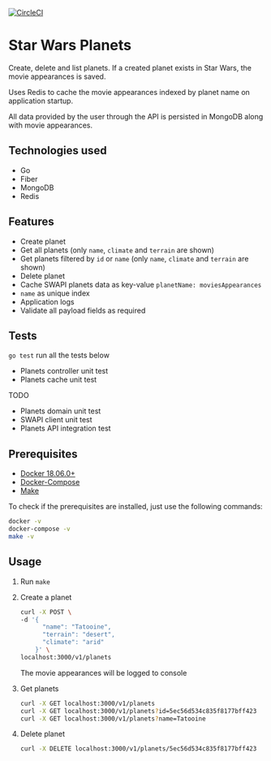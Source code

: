 [![CircleCI](https://circleci.com/gh/mvibraim/star-wars-planets.svg?style=svg)](https://circleci.com/gh/mvibraim/star-wars-planets)

# Star Wars Planets

Create, delete and list planets. If a created planet exists in Star Wars, the movie appearances is saved.

Uses Redis to cache the movie appearances indexed by planet name on application startup.

All data provided by the user through the API is persisted in MongoDB along with movie appearances.

## Technologies used

- Go
- Fiber
- MongoDB
- Redis

## Features

- Create planet
- Get all planets (only `name`, `climate` and `terrain` are shown)
- Get planets filtered by `id` or `name` (only `name`, `climate` and `terrain` are shown)
- Delete planet
- Cache SWAPI planets data as key-value `planetName: moviesAppearances`
- `name` as unique index
- Application logs
- Validate all payload fields as required

## Tests

`go test` run all the tests below

- Planets controller unit test
- Planets cache unit test

TODO

- Planets domain unit test
- SWAPI client unit test
- Planets API integration test

## Prerequisites

- [Docker 18.06.0+](https://docs.docker.com/install/)
- [Docker-Compose](https://docs.docker.com/compose/install/)
- [Make](https://www.gnu.org/software/make/)

To check if the prerequisites are installed, just use the following commands:

```bash
docker -v
docker-compose -v
make -v
```

## Usage

1. Run `make`

2. Create a planet

   ```bash
   curl -X POST \
   -d '{
         "name": "Tatooine",
         "terrain": "desert",
         "climate": "arid"
       }' \
   localhost:3000/v1/planets
   ```

   The movie appearances will be logged to console

3. Get planets

   ```bash
   curl -X GET localhost:3000/v1/planets
   curl -X GET localhost:3000/v1/planets?id=5ec56d534c835f8177bff423
   curl -X GET localhost:3000/v1/planets?name=Tatooine
   ```

4. Delete planet

   ```bash
   curl -X DELETE localhost:3000/v1/planets/5ec56d534c835f8177bff423
   ```
